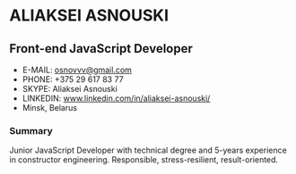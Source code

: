# ALIAKSEI ASNOUSKI

## Front-end JavaScript Developer

* E-MAIL: osnovvv@gmail.com
* PHONE: +375 29 617 83 77
* SKYPE: Aliaksei Asnouski
* LINKEDIN: www.linkedin.com/in/aliaksei-asnouski/
* Minsk, Belarus

### Summary
Junior JavaScript Developer with technical degree and 5-years experience in constructor engineering.  Responsible, stress-resilient, result-oriented.
